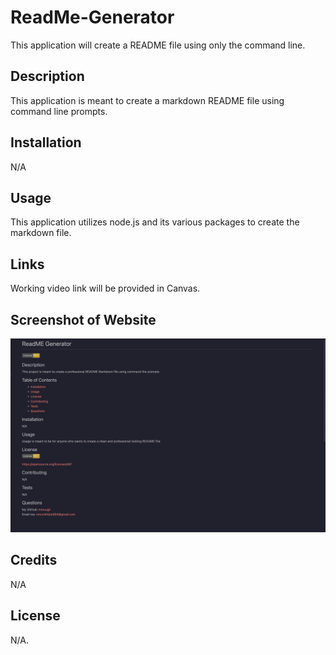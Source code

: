# ReadMe-Generator
This application will create a README file using only the command line.

## Description

This application is meant to create a markdown README file using command line prompts.

## Installation

N/A

## Usage

This application utilizes node.js and its various packages to create the markdown file.

## Links

Working video link will be provided in Canvas.

## Screenshot of Website

![alt="Screenshot of working application"](./assets/screenshot/Screen%20Shot%202022-10-19%20at%2010.58.29%20PM.png)

## Credits

N/A

## License

N/A.
